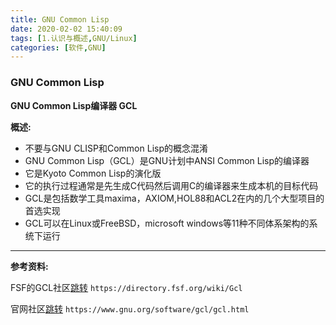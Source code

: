 ```yaml
---
title: GNU Common Lisp
date: 2020-02-02 15:40:09
tags: [1.认识与概述,GNU/Linux]
categories: [软件,GNU]
---
```


### GNU Common Lisp

**GNU Common Lisp编译器 GCL**

**概述:**
* 不要与GNU CLISP和Common Lisp的概念混淆
* GNU Common Lisp（GCL）是GNU计划中ANSI Common Lisp的编译器
* 它是Kyoto Common Lisp的演化版
* 它的执行过程通常是先生成C代码然后调用C的编译器来生成本机的目标代码
* GCL是包括数学工具maxima，AXIOM,HOL88和ACL2在内的几个大型项目的首选实现
* GCL可以在Linux或FreeBSD，microsoft windows等11种不同体系架构的系统下运行
---

**参考资料:**

FSF的GCL社区[跳转](https://directory.fsf.org/wiki/Gcl)
`https://directory.fsf.org/wiki/Gcl`

官网社区[跳转](https://www.gnu.org/software/gcl/gcl.html)
`https://www.gnu.org/software/gcl/gcl.html`
